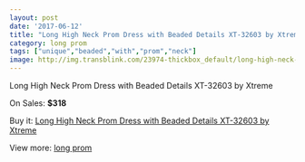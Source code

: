 ```yaml
---
layout: post
date: '2017-06-12'
title: "Long High Neck Prom Dress with Beaded Details XT-32603 by Xtreme"
category: long prom
tags: ["unique","beaded","with","prom","neck"]
image: http://img.transblink.com/23974-thickbox_default/long-high-neck-prom-dress-with-beaded-details-xt-32603-by-xtreme.jpg
---
```

Long High Neck Prom Dress with Beaded Details XT-32603 by Xtreme

On Sales: **$318**
<a href="https://www.transblink.com/en/long-prom/7604-long-high-neck-prom-dress-with-beaded-details-xt-32603-by-xtreme.html"><amp-img layout="responsive" width="600" height="600" src="//img.transblink.com/23974-thickbox_default/long-high-neck-prom-dress-with-beaded-details-xt-32603-by-xtreme.jpg" alt="Long High Neck Prom Dress with Beaded Details XT-32603 by Xtreme 0" /></a>
<a href="https://www.transblink.com/en/long-prom/7604-long-high-neck-prom-dress-with-beaded-details-xt-32603-by-xtreme.html"><amp-img layout="responsive" width="600" height="600" src="//img.transblink.com/23977-thickbox_default/long-high-neck-prom-dress-with-beaded-details-xt-32603-by-xtreme.jpg" alt="Long High Neck Prom Dress with Beaded Details XT-32603 by Xtreme 1" /></a>
<a href="https://www.transblink.com/en/long-prom/7604-long-high-neck-prom-dress-with-beaded-details-xt-32603-by-xtreme.html"><amp-img layout="responsive" width="600" height="600" src="//img.transblink.com/23976-thickbox_default/long-high-neck-prom-dress-with-beaded-details-xt-32603-by-xtreme.jpg" alt="Long High Neck Prom Dress with Beaded Details XT-32603 by Xtreme 2" /></a>
<a href="https://www.transblink.com/en/long-prom/7604-long-high-neck-prom-dress-with-beaded-details-xt-32603-by-xtreme.html"><amp-img layout="responsive" width="600" height="600" src="//img.transblink.com/23975-thickbox_default/long-high-neck-prom-dress-with-beaded-details-xt-32603-by-xtreme.jpg" alt="Long High Neck Prom Dress with Beaded Details XT-32603 by Xtreme 3" /></a>

Buy it: [Long High Neck Prom Dress with Beaded Details XT-32603 by Xtreme](https://www.transblink.com/en/long-prom/7604-long-high-neck-prom-dress-with-beaded-details-xt-32603-by-xtreme.html "Long High Neck Prom Dress with Beaded Details XT-32603 by Xtreme")

View more: [long prom](https://www.transblink.com/en/58-long-prom "long prom")